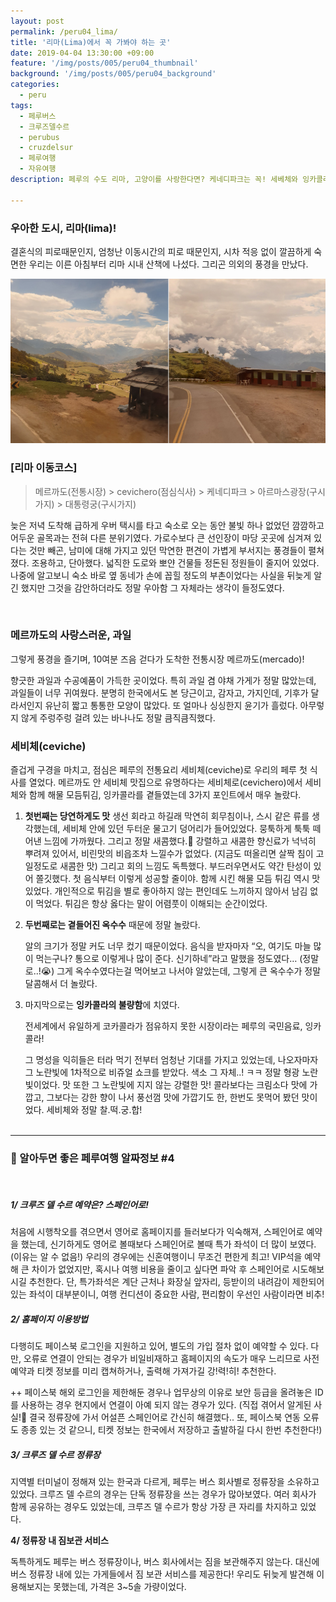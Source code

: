 ```yaml
---
layout: post
permalink: /peru04_lima/
title: '리마(Lima)에서 꼭 가봐야 하는 곳'
date: 2019-04-04 13:30:00 +09:00
feature: '/img/posts/005/peru04_thumbnail'
background: '/img/posts/005/peru04_background'
categories:
  - peru
tags:
  - 페루버스
  - 크루즈델수르
  - perubus
  - cruzdelsur
  - 페루여행
  - 자유여행
description: 페루의 수도 리마, 고양이를 사랑한다면? 케네디파크는 꼭! 세베체와 잉카콜라는 모두, 그냥 꼭!

---
```


### 우아한 도시, 리마(lima)!

결혼식의 피로때문인지, 엄청난 이동시간의 피로 때문인지, 시차 적응 없이 깔끔하게 숙면한 우리는 이른 아침부터 리마 시내 산책에 나섰다. 그리곤 의외의 풍경을 만났다.

![cruzdelsur](/img/posts/005/01.jpg)

### [리마 이동코스]

> 메르까도(전통시장) > cevichero(점심식사) > 케네디파크 > 아르마스광장(구시가지) > 대통령궁(구시가지) 

늦은 저녁 도착해 급하게 우버 택시를 타고 숙소로 오는 동안 불빛 하나 없었던 깜깜하고 어두운 골목과는 전혀 다른 분위기였다. 가로수보다 큰 선인장이 마당 곳곳에 심겨져 있다는 것만 빼곤, 남미에 대해 가지고 있던 막연한 편견이 가볍게 부서지는 풍경들이 펼쳐졌다. 조용하고, 단아했다. 넓직한 도로와 뽀얀 건물들 정돈된 정원들이 줄지어 있었다. 나중에 알고보니 숙소 바로 옆 동네가 손에 꼽힐 정도의 부촌이었다는 사실을 뒤늦게 알긴 했지만 그것을 감안하더라도 정말 우아함 그 자체라는 생각이 들정도였다.

<br>

### 메르까도의 사랑스러운, 과일

그렇게 풍경을 즐기며, 10여분 즈음 걷다가 도착한 전통시장 메르까도(mercado)!

향긋한 과일과 수공예품이 가득한 곳이었다. 특히 과일 겸 야채 가게가 정말 많았는데, 과일들이 너무 귀여웠다. 분명히 한국에서도 본 당근이고, 감자고, 가지인데, 기후가 달라서인지 유난히 짧고 통통한 모양이 많았다. 또 얼마나 싱싱한지 윤기가 흘렀다. 아무렇지 않게 주렁주렁 걸려 있는 바나나도 정말 큼직큼직했다.



### 세비체(ceviche)

즐겁게 구경을 마치고, 점심은 페루의 전통요리 세비체(ceviche)로 우리의 페루 첫 식사를 열었다. 메르까도 안 세비체 맛집으로 유명하다는 세비체로(cevichero)에서 세비체와 함께 해물 모듬튀김, 잉카콜라를 곁들였는데 3가지 포인트에서 매우 놀랐다.



1. **첫번째는 당연하게도 맛**
   생선 회라고 하길래 막연히 회무침이나, 스시 같은 류를 생각했는데, 세비체 안에 있던 두터운 물고기 덩어리가 들어있었다. 뭉툭하게 툭툭 떼어낸 느낌에 가까웠다. 그리고 정말 새콤했다.🤪 강렬하고 새콤한 향신료가 넉넉히 뿌려져 있어서, 비린맛의 비읍조차 느낄수가 없었다. (지금도 떠올리면 살짝 침이 고일정도로 새콤한 맛) 그리고 회의 느낌도 독특했다. 부드러우면서도 약간 탄성이 있어 쫄깃했다. 첫 음식부터 이렇게 성공할 줄이야. 함께 시킨 해물 모듬 튀김 역시 맛있었다. 개인적으로 튀김을 별로 좋아하지 않는 편인데도 느끼하지 않아서 남김 없이 먹었다. 튀김은 항상 옳다는 말이 어렴풋이 이해되는 순간이었다.

2. **두번째로는 곁들어진 옥수수** 때문에 정말 놀랐다.

   알의 크기가 정말 커도 너무 컸기 때문이었다. 음식을 받자마자 “오, 여기도 마늘 많이 먹는구나? 통으로 이렇게나 많이 준다. 신기하네”라고 말했을 정도였다… (정말로..!😭) 그게 옥수수였다는걸 먹어보고 나서야 알았는데, 그렇게 큰 옥수수가 정말 달콤해서 더 놀랐다.

3. 마지막으로는 **잉카콜라의 불량함**에 치였다.

   전세계에서 유일하게 코카콜라가 점유하지 못한 시장이라는 페루의 국민음료, 잉카콜라!

   그 명성을 익히들은 터라 먹기 전부터 엄청난 기대를 가지고 있었는데, 나오자마자 그 노란빛에 1차적으로 비쥬얼 쇼크를 받았다. 색소 그 자체..! ㅋㅋ 정말 형광 노란빛이었다. 맛 또한 그 노란빛에 지지 않는 강렬한 맛! 콜라보다는 크림소다 맛에 가깝고, 그보다는 강한 향이 나서 풍선껌 맛에 가깝기도 한, 한번도 못먹어 봤던 맛이었다. 세비체와 정말 찰.떡.궁.합!<br><br>

------

### 📌 알아두면 좋은 페루여행 알짜정보 #4

<br>

##### 1/ 크루즈 델 수르 예약은? 스페인어로!

처음에 시행착오를 겪으면서 영어로 홈페이지를 들러보다가 익숙해져, 스페인어로 예약을 했는데, 신기하게도 영어로 볼때보다 스페인어로 볼때 특가 좌석이 더 많이 보였다. (이유는 알 수 없음!) 우리의 경우에는 신혼여행이니 무조건 편한게 최고! VIP석을 예약해 큰 차이가 없었지만, 혹시나 여행 비용을 줄이고 싶다면 파악 후 스페인어로 시도해보시길 추천한다. 단, 특가좌석은 계단 근처나 화장실 앞자리, 등받이의 내려감이 제한되어 있는 좌석이 대부분이니, 여행 컨디션이 중요한 사람, 편리함이 우선인 사람이라면 비추! <br>

##### 2/  홈페이지 이용방법

다행히도 페이스북 로그인을 지원하고 있어, 별도의 가입 절차 없이 예약할 수 있다. 다만, 오류로 연결이 안되는 경우가 비일비재하고 홈페이지의 속도가 매우 느리므로 사전예약과 티켓 정보를 미리 캡쳐하거나, 출력해 가져가길 강!력!히! 추천한다. 

++ 페이스북 해외 로그인을 제한해둔 경우나 업무상의 이유로 보안 등급을 올려놓은 ID를 사용하는 경우 현지에서 연결이 아예 되지 않는 경우가 있다. (직접 겪어서 알게된 사실!🤣 결국 정류장에 가서 어설픈 스페인어로 간신히 해결했다.. 또, 페이스북 연동 오류도 종종 있는 것 같으니, 티켓 정보는 한국에서 저장하고 출발하길 다시 한번 추천한다!)<br>

##### 3/ 크루즈 델 수르 정류장

지역별 터미널이 정해져 있는 한국과 다르게, 페루는 버스 회사별로 정류장을 소유하고 있었다. 크루즈 델 수르의 경우는 단독 정류장을 쓰는 경우가 많아보였다. 여러 회사가 함께 공유하는 경우도 있었는데, 크루즈 델 수르가 항상 가장 큰 자리를 차지하고 있었다.<br>

**4/ 정류장 내 짐보관 서비스**

독특하게도 페루는 버스 정류장이나, 버스 회사에서는 짐을 보관해주지 않는다. 대신에 버스 정류장 내에 있는 가게들에서 짐 보관 서비스를 제공한다! 우리도 뒤늦게 발견해 이용해보지는 못했는데, 가격은 3~5솔 가량이었다.

<br>